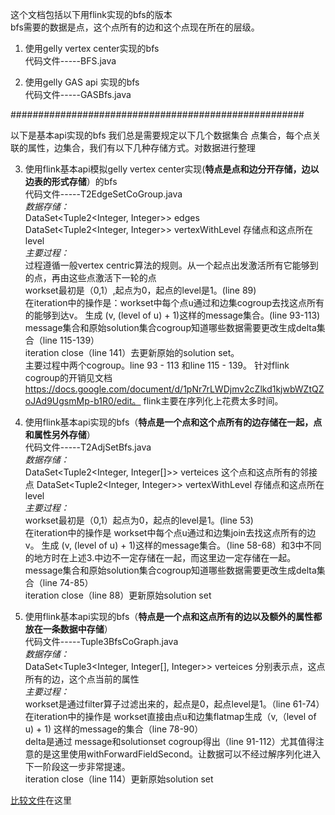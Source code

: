 这个文档包括以下用flink实现的bfs的版本<br>
bfs需要的数据是点，这个点所有的边和这个点现在所在的层级。

1. 使用gelly vertex center实现的bfs <br>
	代码文件-----BFS.java

2. 使用gelly GAS api 实现的bfs <br>
	代码文件-----GASBfs.java

#####################################################

以下是基本api实现的bfs
我们总是需要规定以下几个数据集合
点集合，每个点关联的属性，边集合，我们有以下几种存储方式。对数据进行整理

3. 使用flink基本api模拟gelly vertex center实现(**特点是点和边分开存储，边以边表的形式存储**）的bfs<br>
代码文件-----T2EdgeSetCoGroup.java<br>
*数据存储：<br>*
DataSet<Tuple2<Integer, Integer>> edges<br>
DataSet<Tuple2<Integer, Integer>> vertexWithLevel 存储点和这点所在level<br>
*主要过程：<br>*
过程遵循一般vertex centric算法的规则。从一个起点出发激活所有它能够到的点，再由这些点激活下一轮的点</br>
workset最初是（0,1）,起点为0，起点的level是1。(line 89)</br>
在iteration中的操作是：workset中每个点u通过和边集cogroup去找这点所有的能够到达v。
生成 (v, (level of u) + 1)这样的message集合。(line 93-113)<br>
message集合和原始solution集合cogroup知道哪些数据需要更改生成delta集合（line 115-139）<br>
iteration close（line 141）去更新原始的solution set。<br>
主要过程中两个cogroup。line 93 - 113 和line 115 - 139。 针对flink cogroup的开销见文档
https://docs.google.com/document/d/1pNr7rLWDjmv2cZlkd1kjwbWZtQZoJAd9UgsmMp-b1R0/edit。 flink主要在序列化上花费太多时间。

4. 使用flink基本api实现的bfs（**特点是一个点和这个点所有的边存储在一起，点和属性另外存储**）<br>
代码文件-----T2AdjSetBfs.java<br>
*数据存储：<br>*
DataSet<Tuple2<Integer, Integer[]>> verteices 这个点和这点所有的邻接点
DataSet<Tuple2<Integer, Integer>> vertexWithLevel 存储点和这点所在level<br>
*主要过程：<br>*
workset最初是（0,1）起点为0，起点的level是1。(line 53)<br>
在iteration中的操作是 workset中每个点u通过和边集join去找这点所有的边v。
生成 (v, (level of u) + 1)这样的message集合。（line 58-68）和3中不同的地方时在上述3.中边不一定存储在一起，而这里边一定存储在一起。<br>
message集合和原始solution集合cogroup知道哪些数据需要更改生成delta集合（line 74-85）<br>
iteration close（line 88）更新原始solution set

5. 使用flink基本api实现的bfs（**特点是一个点和这点所有的边以及额外的属性都放在一条数据中存储**）<br>
代码文件-----Tuple3BfsCoGraph.java<br>
*数据存储：<br>*
DataSet<Tuple3<Integer, Integer[], Integer>> verteices 分别表示点，这点所有的边，这个点当前的属性<br>
*主要过程：<br>*
workset是通过filter算子过滤出来的，起点是0，起点level是1。（line 61-74）<br>
在iteration中的操作是 workset直接由点u和边集flatmap生成（v,（level of u) + 1) 这样的message的集合（line 78-90）<br>
delta是通过 message和solutionset cogroup得出（line 91-112）尤其值得注意的是这里使用withForwardFieldSecond。让数据可以不经过解序列化进入下一阶段这一步非常提速。<br>
iteration close（line 114）更新原始solution set<br>

<a href="https://docs.google.com/spreadsheets/d/1xDOspfTyHqvdbwztA1B-tFgdCL-2_DqzVgbm1rR3s5U/edit?usp=sharing" title="Title">比较文件</a>在这里
